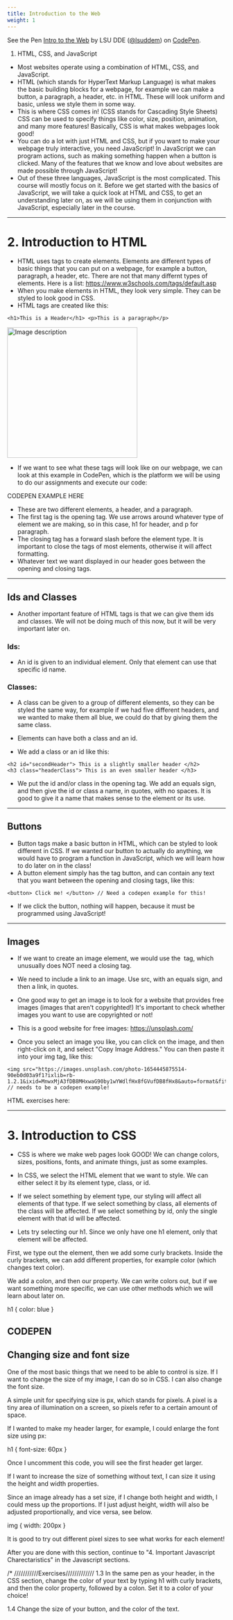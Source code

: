 ```yaml
---
title: Introduction to the Web
weight: 1
---
```


<p data-height="600" data-theme-id="33744" data-slug-hash="xxYXKWz" data-default-tab="js" data-user="lsuddem" data-embed-version="2" data-pen-title="Intro to the Web" data-editable="true" class="codepen">See the Pen <a href="https://codepen.io/lsuddem/pen/xxYXKWz">Intro to the Web</a> by LSU DDE (<a href="https://codepen.io/lsuddem">@lsuddem</a>) on <a href="https://codepen.io">CodePen</a>.</p>
<script async src="https://static.codepen.io/assets/embed/ei.js"></script>



1. HTML, CSS, and JavaScript

* Most websites operate using a combination of HTML, CSS, and JavaScript.
* HTML (which stands for HyperText Markup Language) is what makes the basic building blocks for a webpage, for example we can make a button, a paragraph, a header, etc. in HTML. These will look uniform and basic, unless we style them in some way. 
* This is where CSS comes in! (CSS stands for Cascading Style Sheets) CSS can be used to specify things like color, size, position, animation, and many more features! Basically, CSS is what makes webpages look good! 
* You can do a lot with just HTML and CSS, but if you want to make your webpage truly interactive, you need JavaScript! In JavaScript we can program actions, such as making something happen when a button is clicked. Many of the features that we know and love about websites are made possible through JavaScript!
* Out of these three languages, JavaScript is the most complicated. This course will mostly focus on it. Before we get started with the basics of JavaScript, we will take a quick look at HTML and CSS, to get an understanding later on, as we will be using them in conjunction with JavaScript, especially later in the course. 

--- 

# 2. Introduction to HTML 

* HTML uses tags to create elements. Elements are different types of basic things that you can put on a webpage, for example a button, paragraph, a header, etc. There are not that many differnt types of elements. Here is a list: https://www.w3schools.com/tags/default.asp
* When you make elements in HTML, they look very simple. They can be styled to look good in CSS. 
* HTML tags are created like this:

```
<h1>This is a Header</h1> <p>This is a paragraph</p> 
```

<!-- ![Example Image](../../media/0_intro_headerEx.png) -->
<img src="../../media/0_intro_headerEx.png" alt="Image description" width="300">

* If we want to see what these tags will look like on our webpage, we can look at this example in CodePen, which is the platform we will be using to do our assignments and execute our code: 

CODEPEN EXAMPLE HERE

* These are two different elements, a header, and a paragraph. 
* The first tag is the opening tag. We use arrows around whatever type of element we are making, so in this case, h1 for header, and p for paragraph. 
* The closing tag has a forward slash before the element type. It is important to close the tags of most elements, otherwise it will affect formatting. 
* Whatever text we want displayed in our header goes between the opening and closing tags. 

--- 

## Ids and Classes

* Another important feature of HTML tags is that we can give them ids and classes. We will not be doing much of this now, but it will be very important later on. 

### Ids:

* An id is given to an individual element. Only that element can use that specific id name. 

### Classes: 

* A class can be given to a group of different elements, so they can be styled the same way, for example if we had five different headers, and we wanted to make them all blue, we could do that by giving them the same class. 

* Elements can have both a class and an id. 

* We add a class or an id like this: 

```
<h2 id="secondHeader"> This is a slightly smaller header </h2>
<h3 class="headerClass"> This is an even smaller header </h3>
```

* We put the id and/or class in the opening tag. We add an equals sign, and then give the id or class a name, in quotes, with no spaces. It is good to give it a name that makes sense to the element or its use.

--- 

## Buttons

* Button tags make a basic button in HTML, which can be styled to look different in CSS. If we wanted our button to actually do anything, we would have to program a function in JavaScript, which we will learn how to do later on in the class!
* A button element simply has the tag button, and can contain any text that you want between the opening and closing tags, like this:
```
<button> Click me! </button> // Need a codepen example for this!
```
* If we click the button, nothing will happen, because it must be programmed using JavaScript!

--- 

## Images

* If we want to create an image element, we would use the <img> tag, which unusually does NOT need a closing tag. 

* We need to include a link to an image. Use src, with an equals sign, and then a link, in quotes. 

* One good way to get an image is to look for a website that provides free images (images that aren't copyrighted!) It's important to check whether images you want to use are copyrighted or not!

* This is a good website for free images: https://unsplash.com/

* Once you select an image you like, you can click on the image, and then right-click on it, and select "Copy Image Address." You can then paste it into your img tag, like this: 

```
<img src="https://images.unsplash.com/photo-1654445875514-90eb0d03a9f1?ixlib=rb-1.2.1&ixid=MnwxMjA3fDB8MHxwaG90by1wYWdlfHx8fGVufDB8fHx8&auto=format&fit=crop&w=774&q=80"> // needs to be a codepen example!
```

HTML exercises here: 

--- 

# 3. Introduction to CSS

* CSS is where we make web pages look GOOD! We can change colors, sizes, positions, fonts, and animate things, just as some examples. 

* In CSS, we select the HTML element that we want to style. We can either select it by its element type, class, or id. 

* If we select something by element type, our styling will affect all elements of that type. If we select something by class, all elements of the class will be affected. If we select something by id, only the single element with that id will be affected. 

* Lets try selecting our h1. Since we only have one h1 element, only that element will be affected. 

First, we type out the element, then we add some curly brackets. Inside the curly brackets, we can add different properties, for example color (which changes text color).

We add a colon, and then our property. We can write colors out, but if we want something more specific, we can use other methods which we will learn about later on. 


h1 {
  color: blue
}

CODEPEN 
--- 

## Changing size and font size

One of the most basic things that we need to be able to control is size. If I want to change the size of my image, I can do so in CSS. I can also change the font size. 

A simple unit for specifying size is px, which stands for pixels. A pixel is a tiny area of illumination on a screen, so pixels refer to a certain amount of space. 

If I wanted to make my header larger, for example, I could enlarge the font size using px: 

h1 {
font-size: 60px
}

Once I uncomment this code, you will see the first header get larger. 

If I want to increase the size of something without text, I can size it using the height and width properties. 

Since an image already has a set size, if I change both height and width, I could mess up the proportions. If I just adjust height, width will also be adjusted proportionally, and vice versa, see below. 


img {
  width: 200px
}

It is good to try out different pixel sizes to see what works for each element!


After you are done with this section, continue to "4. Important Javascript Charectaristics" in the Javascript sections.


/*
///////////Exercises/////////////
1.3 In the same pen as your header, in the CSS section, change the color of your text by typing 
h1 with curly brackets, and then the color property, followed by a colon. Set it to a color of your choice!

1.4 Change the size of your button, and the color of the text. 



